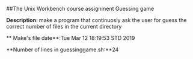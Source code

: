 ##The Unix Workbench course assignment
Guessing game

**Description**: make a program that continuosly ask the user for guess the correct number of files in the current directory

** Make's file date**:Tue Mar 12 18:19:53 STD 2019

**Number of lines in guessinggame.sh:**24
